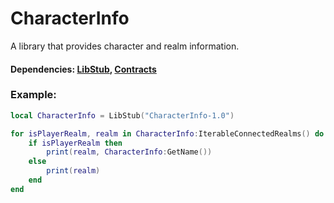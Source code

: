# CharacterInfo

A library that provides character and realm information.

#### Dependencies: [LibStub](https://www.curseforge.com/wow/addons/libstub), [Contracts](https://github.com/Eyal-WowHub/Contracts)

### Example:

```lua
local CharacterInfo = LibStub("CharacterInfo-1.0")

for isPlayerRealm, realm in CharacterInfo:IterableConnectedRealms() do
    if isPlayerRealm then
        print(realm, CharacterInfo:GetName())
    else
        print(realm)
    end
end
```